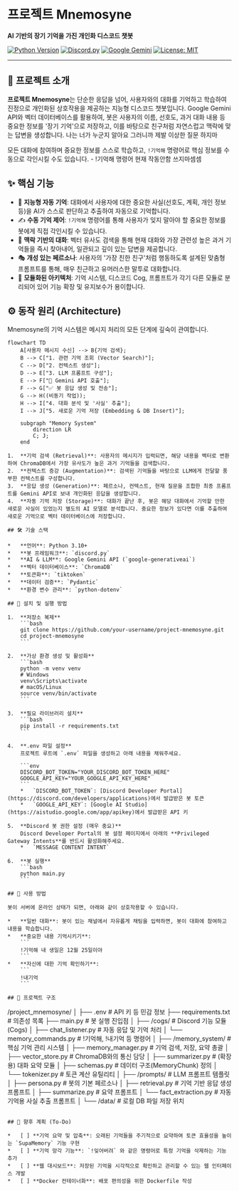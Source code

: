 

#  프로젝트 Mnemosyne

**AI 기반의 장기 기억을 가진 개인화 디스코드 챗봇**

[![Python Version](https://img.shields.io/badge/python-3.10%2B-blue.svg)](https://www.python.org/)
[![Discord.py](https://img.shields.io/badge/discord.py-2.3.2-7289DA.svg)](https://github.com/Rapptz/discord.py)
[![Google Gemini](https://img.shields.io/badge/Google-Gemini%20API-4285F4.svg)](https://ai.google.dev/)
[![License: MIT](https://img.shields.io/badge/License-MIT-yellow.svg)](https://opensource.org/licenses/MIT)

---

## 📖 프로젝트 소개

**프로젝트 Mnemosyne**는 단순한 응답을 넘어, 사용자와의 대화를 기억하고 학습하여 진정으로 개인화된 상호작용을 제공하는 지능형 디스코드 챗봇입니다. Google Gemini API와 벡터 데이터베이스를 활용하여, 봇은 사용자의 이름, 선호도, 과거 대화 내용 등 중요한 정보를 '장기 기억'으로 저장하고, 이를 바탕으로 친구처럼 자연스럽고 맥락에 맞는 답변을 생성합니다. 나는 너가 누군지 알아요 그러니까 제발 이상한 질문 하지마

모든 대화에 참여하며 중요한 정보를 스스로 학습하고, `!기억해` 명령어로 핵심 정보를 수동으로 각인시킬 수도 있습니다. - !기억해 명령어 현재 작동안함 쓰지마셈셈

## ✨ 핵심 기능

*   🧠 **지능형 자동 기억**: 대화에서 사용자에 대한 중요한 사실(선호도, 계획, 개인 정보 등)을 AI가 스스로 판단하고 추출하여 자동으로 기억합니다.
*   ✍️ **수동 기억 제어**: `!기억해` 명령어를 통해 사용자가 잊지 말아야 할 중요한 정보를 봇에게 직접 각인시킬 수 있습니다.
*   💬 **맥락 기반의 대화**: 벡터 유사도 검색을 통해 현재 대화와 가장 관련성 높은 과거 기억들을 즉시 찾아내어, 일관되고 깊이 있는 답변을 제공합니다.
*   🎭 **개성 있는 페르소나**: 사용자의 '가장 친한 친구'처럼 행동하도록 설계된 맞춤형 프롬프트를 통해, 매우 친근하고 유머러스한 말투로 대화합니다.
*   🧩 **모듈화된 아키텍처**: 기억 시스템, 디스코드 Cog, 프롬프트가 각기 다른 모듈로 분리되어 있어 기능 확장 및 유지보수가 용이합니다.

## ⚙️ 동작 원리 (Architecture)

Mnemosyne의 기억 시스템은 메시지 처리의 모든 단계에 깊숙이 관여합니다.

```mermaid
flowchart TD
    A[사용자 메시지 수신] --> B{기억 검색};
    B --> C["1. 관련 기억 조회 (Vector Search)"];
    C --> D["2. 컨텍스트 생성"];
    D --> E["3. LLM 프롬프트 구성"];
    E --> F["🤖 Gemini API 호출"];
    F --> G["✅ 봇 응답 생성 및 전송"];
    G --> H((비동기 작업));
    H --> I["4. 대화 분석 및 '사실' 추출"];
    I --> J["5. 새로운 기억 저장 (Embedding & DB Insert)"];

    subgraph "Memory System"
        direction LR
        C; J;
    end

1.  **기억 검색 (Retrieval)**: 사용자의 메시지가 입력되면, 해당 내용을 벡터로 변환하여 ChromaDB에서 가장 유사도가 높은 과거 기억들을 검색합니다.
2.  **컨텍스트 증강 (Augmentation)**: 검색된 기억들을 바탕으로 LLM에게 전달할 풍부한 컨텍스트를 구성합니다.
3.  **응답 생성 (Generation)**: 페르소나, 컨텍스트, 현재 질문을 조합한 최종 프롬프트를 Gemini API로 보내 개인화된 응답을 생성합니다.
4.  **자동 기억 저장 (Storage)**: 대화가 끝난 후, 봇은 해당 대화에서 기억할 만한 새로운 사실이 있었는지 별도의 AI 모델로 분석합니다. 중요한 정보가 있다면 이를 추출하여 새로운 기억으로 벡터 데이터베이스에 저장합니다.

## 🛠️ 기술 스택

*   **언어**: Python 3.10+
*   **봇 프레임워크**: `discord.py`
*   **AI & LLM**: Google Gemini API (`google-generativeai`)
*   **벡터 데이터베이스**: `ChromaDB`
*   **토큰화**: `tiktoken`
*   **데이터 검증**: `Pydantic`
*   **환경 변수 관리**: `python-dotenv`

## 🚀 설치 및 실행 방법

1.  **저장소 복제**
    ```bash
    git clone https://github.com/your-username/project-mnemosyne.git
    cd project-mnemosyne
    ```

2.  **가상 환경 생성 및 활성화**
    ```bash
    python -m venv venv
    # Windows
    venv\Scripts\activate
    # macOS/Linux
    source venv/bin/activate
    ```

3.  **필요 라이브러리 설치**
    ```bash
    pip install -r requirements.txt
    ```

4.  **.env 파일 설정**
    프로젝트 루트에 `.env` 파일을 생성하고 아래 내용을 채워주세요.

    ```env
    DISCORD_BOT_TOKEN="YOUR_DISCORD_BOT_TOKEN_HERE"
    GOOGLE_API_KEY="YOUR_GOOGLE_API_KEY_HERE"
    ```
    *   `DISCORD_BOT_TOKEN`: [Discord Developer Portal](https://discord.com/developers/applications)에서 발급받은 봇 토큰
    *   `GOOGLE_API_KEY`: [Google AI Studio](https://aistudio.google.com/app/apikey)에서 발급받은 API 키

5.  **Discord 봇 권한 설정 (매우 중요)**
    Discord Developer Portal의 봇 설정 페이지에서 아래의 **Privileged Gateway Intents**를 반드시 활성화해주세요.
    *   `MESSAGE CONTENT INTENT`

6.  **봇 실행**
    ```bash
    python main.py
    ```

## 💬 사용 방법

봇이 서버에 온라인 상태가 되면, 아래와 같이 상호작용할 수 있습니다.

*   **일반 대화**: 봇이 있는 채널에서 자유롭게 채팅을 입력하면, 봇이 대화에 참여하고 내용을 학습합니다.
*   **중요한 내용 기억시키기**:
    ```
    !기억해 내 생일은 12월 25일이야
    ```
*   **자신에 대한 기억 확인하기**:
    ```
    !내기억
    ```

## 📁 프로젝트 구조

```
/project_mnemosyne/
│
├── .env                  # API 키 등 민감 정보
├── requirements.txt      # 의존성 목록
├── main.py               # 봇 실행 진입점
│
├── /cogs/                # Discord 기능 모듈 (Cogs)
│   ├── chat_listener.py  # 자동 응답 및 기억 처리
│   └── memory_commands.py # !기억해, !내기억 등 명령어
│
├── /memory_system/       # 핵심 기억 관리 시스템
│   ├── memory_manager.py # 기억 검색, 저장, 요약 총괄
│   ├── vector_store.py   # ChromaDB와의 통신 담당
│   ├── summarizer.py     # (확장용) 대화 요약 모듈
│   ├── schemas.py        # 데이터 구조(MemoryChunk) 정의
│   └── tokenizer.py      # 토큰 계산 유틸리티
│
├── /prompts/             # LLM 프롬프트 템플릿
│   ├── persona.py        # 봇의 기본 페르소나
│   ├── retrieval.py      # 기억 기반 응답 생성 프롬프트
│   ├── summarize.py      # 요약 프롬프트
│   └── fact_extraction.py # 자동 기억용 사실 추출 프롬프트
│
└── /data/                  # 로컬 DB 파일 저장 위치
```

## 📝 향후 계획 (To-Do)

*   [ ] **기억 요약 및 압축**: 오래된 기억들을 주기적으로 요약하여 토큰 효율성을 높이는 `SupaMemory` 기능 구현
*   [ ] **기억 망각 기능**: `!잊어버려` 와 같은 명령어로 특정 기억을 삭제하는 기능 추가
*   [ ] **웹 대시보드**: 저장된 기억을 시각적으로 확인하고 관리할 수 있는 웹 인터페이스 개발
*   [ ] **Docker 컨테이너화**: 배포 편의성을 위한 Dockerfile 작성

